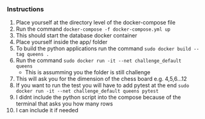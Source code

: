 ### Instructions
1. Place yourself at the directory level of the docker-compose file
2. Run the command
		`docker-compose -f docker-compose.yml up`
3. This should start the database docker container
4. Place yourself inside the app/   folder
5. To build the python applications run the command
		`sudo docker build --tag queens .`
6. Run the command
		`sudo docker run -it --net challenge_default queens`
	- This is assumming you the folder is still challenge
6. This will ask you for the dimension of the chess board e.g. 4,5,6...12
7. If you want to run the test you will have to add pytest at the end 
		`sudo docker run -it --net challenge_default queens pytest`
8. I didnt include the python script into the compose because of the terminal that asks you how many rows
9. I can include it if needed